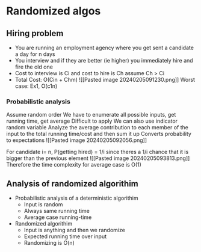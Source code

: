 # Randomized algos

## Hiring problem

* You are running an employment agency where you get sent a candidate a day for n days
* You interview and if they are better (ie higher) you immediately hire and fire the old one
* Cost to interview is Ci and cost to hire is Ch assume Ch > Ci
* Total Cost: O(Cin + Chm)
![[Pasted image 20240205091230.png]]
Worst case: Ex1, O(c1n)
### Probabilistic analysis
Assume random order
We have to enumerate all possible inputs, get running time, get average
	Difficult to apply
We can also use indicator random variable
	Analyze the average contribution to each member of the input to the total running time/cost and then sum it up
	Converts probability to expectations
![[Pasted image 20240205092056.png]]	

For candidate i= n, P(getting hired) = 1/i since theres a 1/i chance that it is bigger than the previous element
![[Pasted image 20240205093813.png]]
Therefore the time complexity for average case is O(1)

## Analysis of randomized algorithim
* Probabilistic analysis of a deterministic algorithim
	* Input is random
	* Always same running time
	* Average case running-time
* Randomized algorithim
	* Input is anything and then we randomize
	* Expected running time over input
	* Randomizing is O(n)








